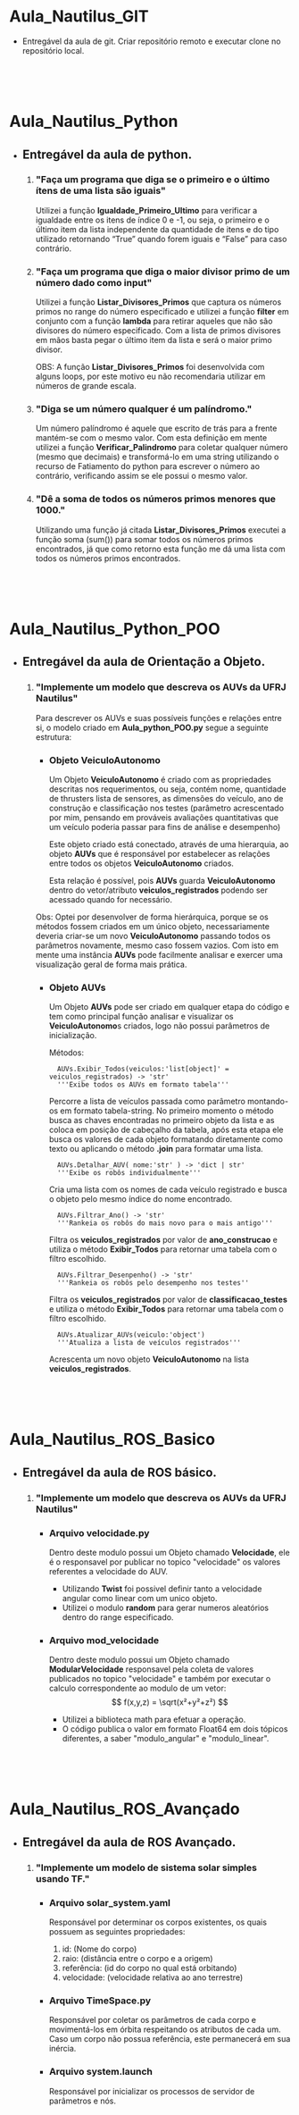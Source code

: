 # Aula_Nautilus_GIT
* Entregável da aula de git. Criar repositório remoto e executar clone no repositório local.

&nbsp;

&nbsp;

# Aula_Nautilus_Python

* ## Entregável da aula de python.
    1. ### "Faça um programa que diga se o primeiro e o último ítens de uma lista são iguais"

        Utilizei a função **Igualdade_Primeiro_Ultimo** para verificar a igualdade entre os itens de índice 0 e -1, ou seja, o primeiro e o último item da lista independente da quantidade de itens e do tipo utilizado retornando “True” quando forem iguais e “False” para caso contrário.
    
    2. ### "Faça um programa que diga o maior divisor primo de um número dado como input"

        Utilizei a função **Listar_Divisores_Primos** que captura os números primos no range do número especificado e utilizei a função **filter** em conjunto com a função **lambda** para retirar aqueles que não são divisores do número especificado. Com a lista de primos divisores em mãos basta pegar o último item da lista e será o maior primo divisor.

        OBS: A função **Listar_Divisores_Primos** foi desenvolvida com alguns loops, por este motivo eu não recomendaria utilizar em números de grande escala.

    3. ### "Diga se um número qualquer é um palíndromo."

        Um número palíndromo é aquele que escrito de trás para a frente mantém-se com o mesmo valor. Com esta definição em mente utilizei a função **Verificar_Palindromo** para coletar qualquer número (mesmo que decimais) e transformá-lo em uma string utilizando o recurso de Fatiamento do python para escrever o número ao contrário, verificando assim se ele possui o mesmo valor.

    4. ### "Dê a soma de todos os números primos menores que 1000."

        Utilizando uma função já citada **Listar_Divisores_Primos** executei a função soma (sum()) para somar todos os números primos encontrados, já que como retorno esta função me dá uma lista com todos os números primos encontrados.   

&nbsp;

&nbsp;

# Aula_Nautilus_Python_POO
    
* ## Entregável da aula de Orientação a Objeto.

    1. ### "Implemente um modelo que descreva os AUVs da UFRJ Nautilus"

        Para descrever os AUVs e suas possíveis funções e relações entre si, o modelo criado em **Aula_python_POO.py** segue a seguinte estrutura:
        
        * ### Objeto **VeiculoAutonomo**

            Um Objeto **VeiculoAutonomo** é criado com as propriedades descritas nos requerimentos, ou seja, contém nome, quantidade de thrusters lista de sensores, as dimensões do veículo, ano de construção e classificação nos testes (parâmetro acrescentado por mim, pensando em prováveis avaliações quantitativas que um veículo poderia passar para fins de análise e desempenho)

            Este objeto criado está conectado, através de uma hierarquia, ao objeto **AUVs** que é responsável por estabelecer as relações entre todos os objetos **VeiculoAutonomo** criados.

            Esta relação é possível, pois **AUVs** guarda **VeiculoAutonomo** dentro do vetor/atributo **veiculos_registrados** podendo ser acessado quando for necessário.

        Obs: Optei por desenvolver de forma hierárquica, porque se os métodos fossem criados em um único objeto, necessariamente deveria criar-se um novo **VeiculoAutonomo** passando todos os parâmetros novamente, mesmo caso fossem vazios. Com isto em mente uma instância **AUVs** pode facilmente analisar e exercer uma visualização geral de forma mais prática.

        * ### Objeto **AUVs**

            Um Objeto **AUVs** pode ser criado em qualquer etapa do código e tem como principal função analisar e visualizar os **VeiculoAutonomo**s criados, logo não possui parâmetros de inicialização.

            Métodos:

                AUVs.Exibir_Todos(veiculos:'list[object]' = veiculos_registrados) -> 'str'
                '''Exibe todos os AUVs em formato tabela'''

            Percorre a lista de veículos passada como parâmetro montando-os em formato tabela-string. No primeiro momento o método busca as chaves encontradas no primeiro objeto da lista e as coloca em posição de cabeçalho da tabela, após esta etapa ele busca os valores de cada objeto formatando diretamente como texto ou aplicando o método **.join** para formatar uma lista.

                AUVs.Detalhar_AUV( nome:'str' ) -> 'dict | str'
                '''Exibe os robôs individualmente'''

            Cria uma lista com os nomes de cada veículo registrado e busca o objeto pelo mesmo índice do nome encontrado.

                AUVs.Filtrar_Ano() -> 'str'
                '''Rankeia os robôs do mais novo para o mais antigo'''
            
            Filtra os **veiculos_registrados** por valor de **ano_construcao** e utiliza o método **Exibir_Todos** para retornar uma tabela com o filtro escolhido.

                AUVs.Filtrar_Desenpenho() -> 'str'
                '''Rankeia os robôs pelo desempenho nos testes''
            
            Filtra os **veiculos_registrados** por valor de **classificacao_testes** e utiliza o método **Exibir_Todos** para retornar uma tabela com o filtro escolhido.

                AUVs.Atualizar_AUVs(veiculo:'object')
                '''Atualiza a lista de veículos registrados'''
            
            Acrescenta um novo objeto **VeiculoAutonomo** na lista **veiculos_registrados**.

&nbsp;

&nbsp;

# Aula_Nautilus_ROS_Basico

* ## Entregável da aula de ROS básico.

    1. ### "Implemente um modelo que descreva os AUVs da UFRJ Nautilus"
        * ### Arquivo **velocidade.py**
            Dentro deste modulo possui um Objeto chamado **Velocidade**, ele é o responsavel por publicar no topico "velocidade" os valores referentes a velocidade do AUV.
            * Utilizando **Twist** foi possivel definir tanto a velocidade angular como linear com um unico objeto.
            * Utilizei o modulo **random** para gerar  numeros aleatórios dentro do range especificado.

        * ### Arquivo **mod_velocidade**
            Dentro deste modulo possui um Objeto chamado **ModularVelocidade** responsavel pela coleta de valores publicados no topico "velocidade"  e também por executar o calculo correspondente ao modulo de um vetor:
            $$
                f(x,y,z) =  \sqrt(x²+y²+z²)
            $$
            * Utilizei a biblioteca math para efetuar a operação.
            * O código publica o valor em formato Float64 em dois tópicos diferentes, a saber "modulo_angular" e "modulo_linear".

&nbsp;

&nbsp;

# Aula_Nautilus_ROS_Avançado

* ## Entregável da aula de ROS Avançado.

    1. ### "Implemente um modelo de sistema solar simples usando TF."
        * ### Arquivo **solar_system.yaml**
            Responsável por determinar os corpos existentes, os quais possuem as seguintes propriedades:

            1.  id: (Nome do corpo)
            2.  raio: (distância entre o corpo e a origem)
            3.  referência: (id do corpo no qual está orbitando)
            4.  velocidade: (velocidade relativa ao ano terrestre)

        * ### Arquivo **TimeSpace.py**

            Responsável por coletar os parâmetros de cada corpo e movimentá-los em órbita respeitando os atributos de cada um. Caso um corpo não possua referência, este permanecerá em sua inércia.
        
        * ### Arquivo **system.launch**

            Responsável por inicializar os processos de servidor de parâmetros e nós.


